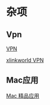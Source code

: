 # 杂项

## Vpn

[VPN](https://ikuuu.co/user)

[xlinkworld VPN](https://www.xlinkworld.dog/clientarea.php)

## Mac应用

[Mac 精品应用](https://macwk.com/)
